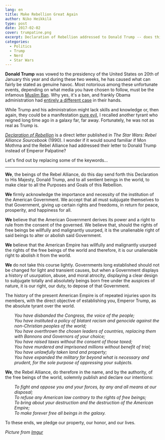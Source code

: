 ```yaml
---
lang: en
title: Make Rebellion Great Again
author: Niko Heikkilä
type: post
date: 2017-02-02
cover: trumpatine.png
excerpt: Declaration of Rebellion addressed to Donald Trump -- does this dystopia make you feel cold inside?
categories:
  - Politics
  - Trump
  - Nerd
  - Star Wars
---
```


**Donald Trump** was vowed to the presidency of the United States on 20th of January this year and during these two weeks, he has caused what can fairly be stated as genuine havoc. Most notorious among these unfortunate events, depending on what media you have chosen to follow, must be the infamous [Muslim Ban][1]. Why yes, it's a ban, and frankly Obama administration had [entirely a different case][2] in their hands.

While Trump and his administration might lack skills and knowledge or, then again, they could be a manifestation [pure evil][3], I recalled another tyrant who reigned long time ago in a galaxy far, far away. Fortunately, he was not as real as Trump is.

[_Declaration of Rebellion_][4] is a direct letter published in _The Star Wars: Rebel Alliance Sourcebook_ (1990). I wonder if it would sound familiar if Mon Mothma and the Rebel Alliance had addressed their letter to Donald Trump instead of Emperor Palpatine?

Let's find out by replacing some of the keywords…

***

**We**, the beings of the Rebel Alliance, do this day send forth this Declaration to His Majesty, Donald Trump, and to all sentient beings in the world, to make clear to all the Purposes and Goals of this Rebellion.

**We** firmly acknowledge the importance and necessity of the institution of the American Government. We accept that all must subjugate themselves to that Government, giving up certain rights and freedoms, in return for peace, prosperity, and happiness for all.

**We** believe that the American Government derives its power and a right to rule from the consent of the governed. We believe that, should the rights of free beings be willfully and malignantly usurped, it is the unalienable right of said beings to alter or abolish said Government.

**We** believe that the American Empire has willfully and malignantly usurped the rights of the free beings of the world and therefore, it is our unalienable right to abolish it from the world.

**We** do not take this course lightly. Governments long established should not be changed for light and transient causes, but when a Government displays a history of usurpation, abuse, and moral atrocity, displaying a clear design to subjugate totally and absolutely beings born free under the auspices of nature, it is our right, our duty, to depose of that Government.

The history of the present American Empire is of repeated injuries upon its members, with the direct objective of establishing you, Emperor Trump, as the absolute tyrant over the world.

<p style="padding-left: 30px;">
  <em>You have disbanded the Congress, the voice of the people;</em><br /> <em> You have instituted a policy of blatant racism and genocide against the non-Christian peoples of the world;</em><br /> <em> You have overthrown the chosen leaders of countries, replacing them with Bannons and Governors of your choice;</em><br /> <em> You have raised taxes without the consent of those taxed;</em><br /> <em> You have murdered and imprisoned millions without benefit of trial;</em><br /> <em> You have unlawfully taken land and property;</em><br /> <em> You have expanded the military far beyond what is necessary and prudent, for the sole purpose of oppressing your subjects.</em>
</p>

**We**, the Rebel Alliance, do therefore in the name, and by the authority, of the free beings of the world, solemnly publish and declare our intentions:

<p style="padding-left: 30px;">
  <em>To fight and oppose you and your forces, by any and all means at our disposal;</em><br /> <em> To refuse any American law contrary to the rights of free beings;</em><br /> <em> To bring about your destruction and the destruction of the American Empire;</em><br /> <em> To make forever free all beings in the galaxy.</em>
</p>

To these ends, we pledge our property, our honor, and our lives.

_Picture from [Imgur][5]_

 [1]: http://www.slate.com/articles/news_and_politics/politics/2017/01/trump_s_executive_order_on_immigration_is_a_muslim_ban.html
 [2]: http://foreignpolicy.com/2017/01/30/sorry-mr-president-the-obama-administration-did-nothing-similar-to-your-immigration-ban/
 [3]: https://medium.com/@jakefuentes/the-immigration-ban-is-a-headfake-and-were-falling-for-it-b8910e78f0c5#.o7274jtkl
 [4]: http://starwars.wikia.com/wiki/Declaration_of_Rebellion/Legends
 [5]: http://imgur.com/gallery/U3qbTat
